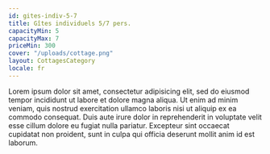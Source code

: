 ```yaml
---
id: gites-indiv-5-7
title: Gîtes individuels 5/7 pers.
capacityMin: 5
capacityMax: 7
priceMin: 300
cover: "/uploads/cottage.png"
layout: CottagesCategory
locale: fr
---
```


Lorem ipsum dolor sit amet, consectetur adipisicing elit, sed do eiusmod tempor incididunt ut labore et dolore magna aliqua. Ut enim ad minim veniam, quis nostrud exercitation ullamco laboris nisi ut aliquip ex ea commodo consequat. Duis aute irure dolor in reprehenderit in voluptate velit esse cillum dolore eu fugiat nulla pariatur. Excepteur sint occaecat cupidatat non proident, sunt in culpa qui officia deserunt mollit anim id est laborum.
